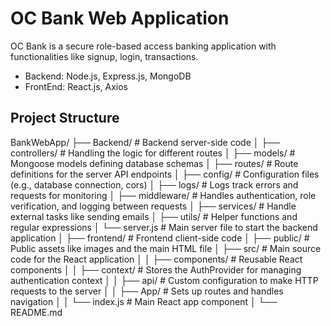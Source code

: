 # OC Bank Web Application

OC Bank is a secure role-based access banking application with functionalities like signup, login, transactions.

* Backend: Node.js, Express.js, MongoDB
* FrontEnd: React.js, Axios

## Project Structure

BankWebApp/
    ├── Backend/                # Backend server-side code
    │   ├── controllers/        # Handling the logic for different routes
    │   ├── models/             # Mongoose models defining database schemas
    │   ├── routes/             # Route definitions for the server API endpoints
    │   ├── config/             # Configuration files (e.g., database connection, cors)
    │   ├── logs/               # Logs track errors and requests for monitoring
    │   ├── middleware/         # Handles authentication, role verification, and logging between requests
    │   ├── services/           # Handle external tasks like sending emails
    │   ├── utils/              # Helper functions and regular expressions
    │   └── server.js           # Main server file to start the backend application
    │
    ├── frontend/               # Frontend client-side code
    │   ├── public/             # Public assets like images and the main HTML file
    │   ├── src/                # Main source code for the React application
    │   │   ├── components/     # Reusable React components
    │   │   ├── context/        # Stores the AuthProvider for managing authentication context
    │   │   ├── api/            # Custom configuration to make HTTP requests to the server
    │   │   ├── App/            # Sets up routes and handles navigation
    │   │   └── index.js        # Main React app component
    │
    └── README.md              
